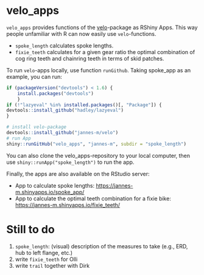 <!-- README.md is generated from README.Rmd. Please edit that file -->
velo\_apps
==========

`velo_apps` provides functions of the [velo](https://github.com/jannes-m/velo)-package as RShiny Apps. This way people unfamiliar with R can now easily use `velo`-functions.

-   `spoke_length` calculates spoke lengths.
-   `fixie_teeth` calculates for a given gear ratio the optimal combination of cog ring teeth and chainring teeth in terms of skid patches.

To run `velo`-apps locally, use function `runGithub`. Taking spoke\_app as an example, you can run:

``` r
if (packageVersion("devtools") < 1.6) {
    install.packages("devtools")    
    }
if (!"lazyeval" %in% installed.packages()[, "Package"]) {
devtools::install_github("hadley/lazyeval")  
}

# install velo-package
devtools::install_github("jannes-m/velo")
# run App
shiny::runGitHub("velo_apps", "jannes-m", subdir = "spoke_length")
```

You can also clone the velo\_apps-repository to your local computer, then use `shiny::runApp("spoke_length")` to run the app.

Finally, the apps are also available on the RStudio server:

-   App to calculate spoke lengths: <https://jannes-m.shinyapps.io/spoke_app/>
-   App to calculate the optimal teeth combination for a fixie bike: <https://jannes-m.shinyapps.io/fixie_teeth/>

Still to do
===========

1.  `spoke_length`: (visual) description of the measures to take (e.g., ERD, hub to left flange, etc.)
2.  write `fixie_teeth` for Olli
3.  write `trail` together with Dirk

